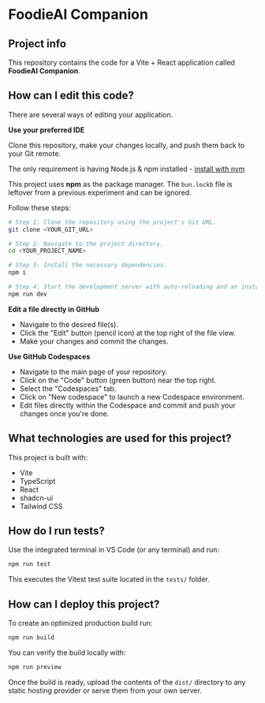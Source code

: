 # FoodieAI Companion

## Project info

This repository contains the code for a Vite + React application called **FoodieAI Companion**.

## How can I edit this code?

There are several ways of editing your application.

**Use your preferred IDE**

Clone this repository, make your changes locally, and push them back to your Git remote.

The only requirement is having Node.js & npm installed - [install with nvm](https://github.com/nvm-sh/nvm#installing-and-updating)

This project uses **npm** as the package manager. The `bun.lockb` file is leftover
from a previous experiment and can be ignored.

Follow these steps:

```sh
# Step 1: Clone the repository using the project's Git URL.
git clone <YOUR_GIT_URL>

# Step 2: Navigate to the project directory.
cd <YOUR_PROJECT_NAME>

# Step 3: Install the necessary dependencies.
npm i

# Step 4: Start the development server with auto-reloading and an instant preview.
npm run dev
```

**Edit a file directly in GitHub**

- Navigate to the desired file(s).
- Click the "Edit" button (pencil icon) at the top right of the file view.
- Make your changes and commit the changes.

**Use GitHub Codespaces**

- Navigate to the main page of your repository.
- Click on the "Code" button (green button) near the top right.
- Select the "Codespaces" tab.
- Click on "New codespace" to launch a new Codespace environment.
- Edit files directly within the Codespace and commit and push your changes once you're done.

## What technologies are used for this project?

This project is built with:

- Vite
- TypeScript
- React
- shadcn-ui
- Tailwind CSS

## How do I run tests?

Use the integrated terminal in VS Code (or any terminal) and run:

```sh
npm run test
```

This executes the Vitest test suite located in the `tests/` folder.

## How can I deploy this project?

To create an optimized production build run:

```sh
npm run build
```

You can verify the build locally with:

```sh
npm run preview
```

Once the build is ready, upload the contents of the `dist/` directory to any static hosting provider or serve them from your own server.
